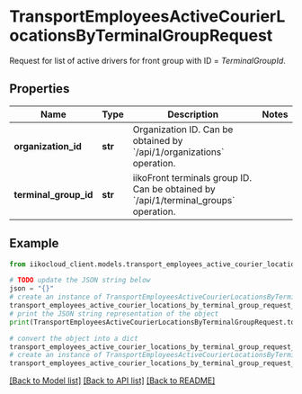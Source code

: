 # TransportEmployeesActiveCourierLocationsByTerminalGroupRequest

Request for list of active drivers for front group with ID = *TerminalGroupId*.

## Properties

Name | Type | Description | Notes
------------ | ------------- | ------------- | -------------
**organization_id** | **str** | Organization ID.                Can be obtained by &#x60;/api/1/organizations&#x60; operation. | 
**terminal_group_id** | **str** | iikoFront terminals group ID.                Can be obtained by &#x60;/api/1/terminal_groups&#x60; operation. | 

## Example

```python
from iikocloud_client.models.transport_employees_active_courier_locations_by_terminal_group_request import TransportEmployeesActiveCourierLocationsByTerminalGroupRequest

# TODO update the JSON string below
json = "{}"
# create an instance of TransportEmployeesActiveCourierLocationsByTerminalGroupRequest from a JSON string
transport_employees_active_courier_locations_by_terminal_group_request_instance = TransportEmployeesActiveCourierLocationsByTerminalGroupRequest.from_json(json)
# print the JSON string representation of the object
print(TransportEmployeesActiveCourierLocationsByTerminalGroupRequest.to_json())

# convert the object into a dict
transport_employees_active_courier_locations_by_terminal_group_request_dict = transport_employees_active_courier_locations_by_terminal_group_request_instance.to_dict()
# create an instance of TransportEmployeesActiveCourierLocationsByTerminalGroupRequest from a dict
transport_employees_active_courier_locations_by_terminal_group_request_from_dict = TransportEmployeesActiveCourierLocationsByTerminalGroupRequest.from_dict(transport_employees_active_courier_locations_by_terminal_group_request_dict)
```
[[Back to Model list]](../README.md#documentation-for-models) [[Back to API list]](../README.md#documentation-for-api-endpoints) [[Back to README]](../README.md)


